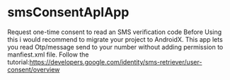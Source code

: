 # smsConsentApIApp
Request one-time consent to read an SMS verification code
Before Using this i would recommend to migrate your project to AndroidX.
This app lets you read Otp/message send to your number without adding permission to manfiest.xml file.
Follow the tutorial:https://developers.google.com/identity/sms-retriever/user-consent/overview

